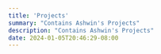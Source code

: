 ```yaml
---
title: 'Projects'
summary: "Contains Ashwin's Projects"
description: "Contains Ashwin's Projects"
date: 2024-01-05T20:46:29-08:00
---
```

